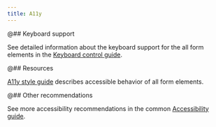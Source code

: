 ```yaml
---
title: A11y
---
```


@## Keyboard support

See detailed information about the keyboard support for the all form elements in the [Keyboard control guide](/core-principles/a11y/a11y-keyboard/).

@## Resources

[A11y style guide](https://a11y-style-guide.com/style-guide/section-forms.html) describes accessible behavior of all form elements.

@## Other recommendations

See more accessibility recommendations in the common [Accessibility guide](/core-principles/a11y/).
